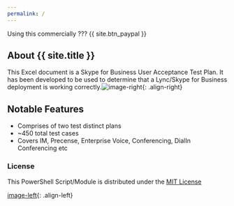 ```yaml
---
permalink: /
---
```

Using this commercially ??? {{ site.btn_paypal }}

## About {{ site.title }}
This Excel document is a Skype for Business User Acceptance Test Plan. It has been developed to be used to determine that a Lync/Skype for Business deployment is working correctly.![image-right](/assets/images/capture1.jpg){: .align-right}

## Notable Features
 - Comprises of two test distinct plans
 - ~450 total test cases 
 - Covers IM, Precense, Enterprise Voice, Conferencing, DialIn Conferencing etc

### License 
This PowerShell Script/Module is distributed under the [MIT License](license/)

[image-left](/assets/images/capture2.jpg){: .align-left}
